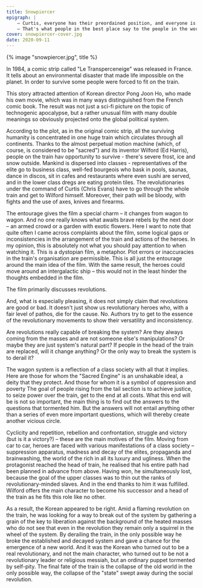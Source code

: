 ```yaml
---
title: Snowpiercer
epigraph: |
    – Curtis, everyone has their preordained position, and everyone is in their place except you.
    – That's what people in the best place say to the people in the worst place.
cover: snowpiercer-cover.jpg
date: 2020-09-11
---
```

{% image "snowpiercer.jpg", title %}

In 1984, a comic strip called "Le Transperceneige" was released in France. It tells about an environmental disaster that made life impossible on the planet. In order to survive some people were forced to fit on the train.

This story attracted attention of Korean director Pong Joon Ho, who made his own movie, which was in many ways distinguished from the French comic book. The result was not just a sci-fi picture on the topic of technogenic apocalypse, but a rather unusual film with many double meanings so obviously projected onto the global political system.


According to the plot, as in the original comic strip, all the surviving humanity is concentrated in one huge train which circulates through all continents. Thanks to the almost perpetual motion machine (which, of course, is considered to be "sacred") and its inventor Wilford (Ed Harris), people on the train hav opportunity to survive - there's severe frost, ice and snow outside. Mankind is dispersed into classes - representatives of the elite go to business class, well-fed bourgeois who bask in pools, saunas, dance in discos, sit in cafes and restaurants where even sushi are served, and in the lower class dregs are eating protein tiles. The revolutionaries under the command of Curtis (Chris Evans) have to go through the whole train and get to Wilford himself. Moreover, their path will be bloody, with fights and the use of axes, knives and firearms.

The entourage gives the film a special charm – it changes from wagon to wagon. And no one really knows what awaits brave rebels by the next door – an armed crowd or a garden with exotic flowers.
Here I want to note that quite often I came across complaints about the film, some logical gaps or inconsistencies in the arrangement of the train and actions of the heroes. In my opinion, this is absolutely not what you should pay attention to when watching it. This is a dystopian film, a metaphor. Plot errors or inaccuracies in the train's organisation are permissible. This is all just the entourage around the main idea of the film. With the same result, the heroes could move around an intergalactic ship – this would not in the least hinder the thoughts embedded in the film.

The film primarily discusses revolutions.

And, what is especially pleasing, it does not simply claim that revolutions are good or bad. It doesn't just show us revolutionary heroes who, with a fair level of pathos, die for the cause. No. Authors try to get to the essence of the revolutionary movements to show their versatility and inconsistency.

Are revolutions really capable of breaking the system? Are they always coming from the masses and are not someone else's manipulations? Or maybe they are just system's natural part? If people in the head of the train are replaced, will it change anything? Or the only way to break the system is to derail it?

The wagon system is a reflection of a class society with all that it implies. Here are those for whom the "Sacred Engine" is an unshakable ideal, a deity that they protect. And those for whom it is a symbol of oppression and poverty
The goal of people rising from the tail section is to achieve justice, to seize power over the train, get to the end at all costs. What this end will be is not so important, the main thing is to find out the answers to the questions that tormented him. But the answers will not entail anything other than a series of even more important questions, which will thereby create another vicious circle.

Cyclicity and repetition, rebellion and confrontation, struggle and victory (but is it a victory?) – these are the main motives of the film.
Moving from car to car, heroes are faced with various manifestations of a class society – suppression apparatus, madness and decay of the elites, propaganda and brainwashing, the world of the rich in all its luxury and ugliness.
When the protagonist reached the head of train, he realised that his entire path had been planned in advance from above. Having won, he simultaneously lost, because the goal of the upper classes was to thin out the ranks of revolutionary-minded slaves. And in the end thanks to him it was fulfilled. Wilford offers the main character to become his successor and a head of the train as he fits this role like no other.

As a result, the Korean appeared to be right. Amid a flaming revolution on the train, he was looking for a way to break out of the system by gathering a grain of the key to liberation against the background of the heated masses who do not see that even in the revolution they remain only a squirrel in the wheel of the system. By derailing the train, in the only possible way he broke the established and decayed system and gave a chance for the emergence of a new world.
And it was the Korean who turned out to be a real revolutionary, and not the main character, who turned out to be not a revolutionary leader or religious messiah, but an ordinary puppet tormented by self-pity. The final fate of the train is the collapse of the old world in the only possible way, the collapse of the "state" swept away during the social revolution.